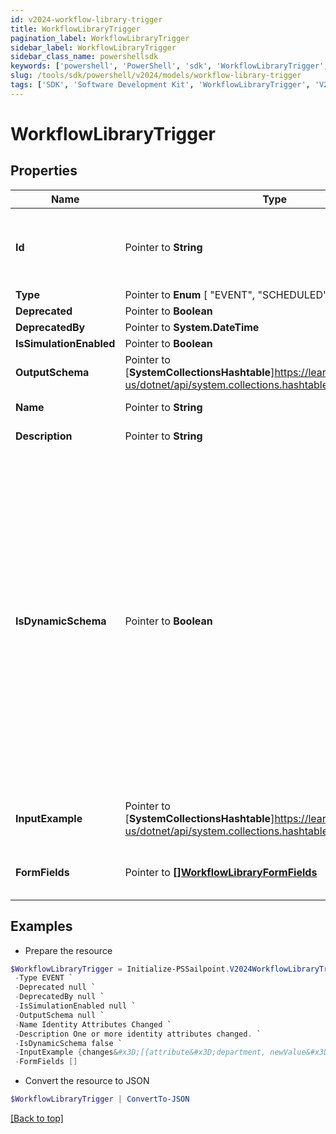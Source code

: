```yaml
---
id: v2024-workflow-library-trigger
title: WorkflowLibraryTrigger
pagination_label: WorkflowLibraryTrigger
sidebar_label: WorkflowLibraryTrigger
sidebar_class_name: powershellsdk
keywords: ['powershell', 'PowerShell', 'sdk', 'WorkflowLibraryTrigger', 'V2024WorkflowLibraryTrigger'] 
slug: /tools/sdk/powershell/v2024/models/workflow-library-trigger
tags: ['SDK', 'Software Development Kit', 'WorkflowLibraryTrigger', 'V2024WorkflowLibraryTrigger']
---
```



# WorkflowLibraryTrigger

## Properties

Name | Type | Description | Notes
------------ | ------------- | ------------- | -------------
**Id** |  Pointer to **String** | Trigger ID. This is a static namespaced ID for the trigger. | [optional] 
**Type** |  Pointer to  **Enum** [  "EVENT",    "SCHEDULED",    "EXTERNAL" ] | Trigger type | [optional] 
**Deprecated** |  Pointer to **Boolean** |  | [optional] 
**DeprecatedBy** |  Pointer to **System.DateTime** |  | [optional] 
**IsSimulationEnabled** |  Pointer to **Boolean** |  | [optional] 
**OutputSchema** |  Pointer to [**SystemCollectionsHashtable**]https://learn.microsoft.com/en-us/dotnet/api/system.collections.hashtable?view=net-9.0 | Example output schema | [optional] 
**Name** |  Pointer to **String** | Trigger Name | [optional] 
**Description** |  Pointer to **String** | Trigger Description | [optional] 
**IsDynamicSchema** |  Pointer to **Boolean** | Determines whether the dynamic output schema is returned in place of the action's output schema. The dynamic schema lists non-static properties, like properties of a workflow form where each form has different fields. These will be provided dynamically based on available form fields. | [optional] [default to $false]
**InputExample** |  Pointer to [**SystemCollectionsHashtable**]https://learn.microsoft.com/en-us/dotnet/api/system.collections.hashtable?view=net-9.0 | Example trigger payload if applicable | [optional] 
**FormFields** |  Pointer to [**[]WorkflowLibraryFormFields**](workflow-library-form-fields) | One or more inputs that the trigger accepts | [optional] 

## Examples

- Prepare the resource
```powershell
$WorkflowLibraryTrigger = Initialize-PSSailpoint.V2024WorkflowLibraryTrigger  -Id idn:identity-attributes-changed `
 -Type EVENT `
 -Deprecated null `
 -DeprecatedBy null `
 -IsSimulationEnabled null `
 -OutputSchema null `
 -Name Identity Attributes Changed `
 -Description One or more identity attributes changed. `
 -IsDynamicSchema false `
 -InputExample {changes&#x3D;[{attribute&#x3D;department, newValue&#x3D;marketing, oldValue&#x3D;sales}, {attribute&#x3D;manager, newValue&#x3D;{id&#x3D;ee769173319b41d19ccec6c235423236c, name&#x3D;mean.guy, type&#x3D;IDENTITY}, oldValue&#x3D;{id&#x3D;ee769173319b41d19ccec6c235423237b, name&#x3D;nice.guy, type&#x3D;IDENTITY}}, {attribute&#x3D;email, newValue&#x3D;john.doe@gmail.com, oldValue&#x3D;john.doe@hotmail.com}], identity&#x3D;{id&#x3D;ee769173319b41d19ccec6cea52f237b, name&#x3D;john.doe, type&#x3D;IDENTITY}} `
 -FormFields []
```

- Convert the resource to JSON
```powershell
$WorkflowLibraryTrigger | ConvertTo-JSON
```


[[Back to top]](#) 

